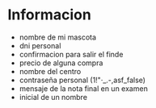 # Informacion

- nombre de mi mascota
- dni personal
- confirmacion para salir el finde
- precio de alguna compra
- nombre del centro
- contraseña personal (1!"·_.-,asf_false)
- mensaje de la nota final en un examen
- inicial de un nombre